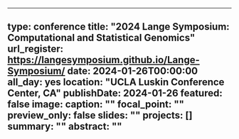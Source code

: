 
---
type: conference
title: "2024 Lange Symposium: Computational and Statistical Genomics"
url_register: https://langesymposium.github.io/Lange-Symposium/
date: 2024-01-26T00:00:00
all_day: yes
location: "UCLA Luskin Conference Center, CA"
publishDate: 2024-01-26
featured: false
image:
  caption: ""
  focal_point: ""
  preview_only: false
slides: ""
projects: []
summary: ""
abstract: ""
---


<!--more-->

